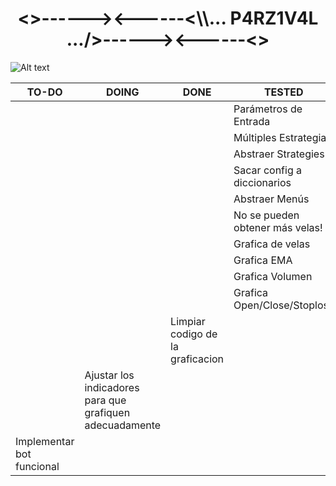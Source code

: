 <h1 align="center"><>------><------<\\... P4RZ1V4L .../>------><------<></h1>

![Alt text](https://www.gamersglobal.de/sites/gamersglobal.de/files/galerie/280/VirtuaVerse_03.jpg "p4rz1v4l")

| TO-DO                     | DOING                                                     | DONE                              | TESTED                          | PRIORITY |
|---------------------------|-----------------------------------------------------------|-----------------------------------|---------------------------------|----------|
|                           |                                                           |                                   | Parámetros de Entrada           | 1        |
|                           |                                                           |                                   | Múltiples Estrategias           | 1        |
|                           |                                                           |                                   | Abstraer Strategies             | 1        |
|                           |                                                           |                                   | Sacar config a diccionarios     | 1        |
|                           |                                                           |                                   | Abstraer Menús                  | 1        |
|                           |                                                           |                                   | No se pueden obtener más velas! | 1        |
|                           |                                                           |                                   | Grafica de velas                | 1        |
|                           |                                                           |                                   | Grafica EMA                     | 1        |
|                           |                                                           |                                   | Grafica Volumen                 | 1        |
|                           |                                                           |                                   | Grafica Open/Close/Stoploss     | 1        |
|                           |                                                           | Limpiar codigo de la graficacion  |                                 | 1        |
|                           | Ajustar los indicadores para que grafiquen adecuadamente  |                                   |                                 | 2        |
| Implementar bot funcional |                                                           |                                   |                                 | 3        |

